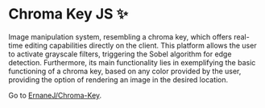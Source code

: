 # Chroma Key JS ✨

Image manipulation system, resembling a chroma key, which offers real-time editing capabilities directly on the client. This platform allows the user to activate grayscale filters, triggering the Sobel algorithm for edge detection. Furthermore, its main functionality lies in exemplifying the basic functioning of a chroma key, based on any color provided by the user, providing the option of rendering an image in the desired location.

Go to [ErnaneJ/Chroma-Key](https://ernanej.github.io/chroma-key/).
